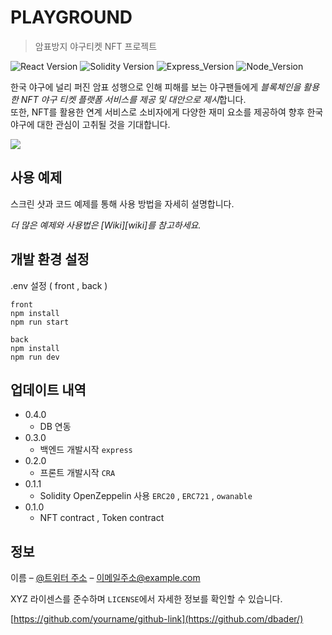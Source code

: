 # PLAYGROUND
> 암표방지 야구티켓 NFT 프로젝트

![React Version][react-image]
![Solidity Version][solidity-image]
![Express_Version][express-image]
![Node_Version][node-image]

한국 야구에 널리 퍼진 암표 성행으로 인해 피해를 보는 야구팬들에게
*블록체인을 활용한 NFT 야구 티켓 플랫폼 서비스를 제공 및 대안으로 제시*합니다.  
또한, NFT를 활용한 연계 서비스로 소비자에게 다양한 재미 요소를 제공하여 향후 한국 야구에 대한 관심이 고취될 것을 기대합니다.

![](../header.png)


## 사용 예제

스크린 샷과 코드 예제를 통해 사용 방법을 자세히 설명합니다.

_더 많은 예제와 사용법은 [Wiki][wiki]를 참고하세요._

## 개발 환경 설정

.env 설정 ( front , back )

```
front
npm install
npm run start

back
npm install
npm run dev
```

## 업데이트 내역
* 0.4.0
    * DB 연동
* 0.3.0
    * 백엔드 개발시작 `express`
* 0.2.0
    * 프론트 개발시작 `CRA`
* 0.1.1
    * Solidity OpenZeppelin 사용 `ERC20` , `ERC721` , `owanable`
* 0.1.0
    * NFT contract , Token contract

## 정보

이름 – [@트위터 주소](https://twitter.com/dbader_org) – 이메일주소@example.com

XYZ 라이센스를 준수하며 ``LICENSE``에서 자세한 정보를 확인할 수 있습니다.

[https://github.com/yourname/github-link](https://github.com/dbader/)


<!-- Markdown link & img dfn's -->
[solidity-image]: https://img.shields.io/badge/Solidity-0.8.19-blue
[React-image]: https://img.shields.io/badge/React-v6-purple
[Express-image]: https://img.shields.io/badge/Express-4.18.2-orange
[Node-image]: https://img.shields.io/badge/Node-18.13.0-yellow

